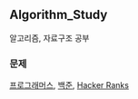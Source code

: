 ## Algorithm_Study

알고리즘, 자료구조 공부

### 문제

[프로그래머스](https://programmers.co.kr/),
[백준](https://www.acmicpc.net/),
[Hacker Ranks](https://www.hackerrank.com/interview/interview-preparation-kit)
